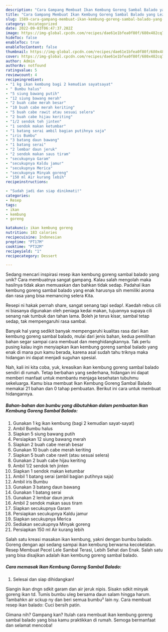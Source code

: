 ```yaml
---
description: "Cara Gampang Membuat Ikan Kembung Goreng Sambal Balado yang Lezat Sekali"
title: "Cara Gampang Membuat Ikan Kembung Goreng Sambal Balado yang Lezat Sekali"
slug: 1589-cara-gampang-membuat-ikan-kembung-goreng-sambal-balado-yang-lezat-sekali
category: Uncategorized
date: 2022-09-03T06:47:37.202Z
image: https://img-global.cpcdn.com/recipes/dae61e1bfea0f80f/680x482cq70/ikan-kembung-goreng-sambal-balado-foto-resep-utama.jpg
hideToc: false
enableToc: true
enableTocContent: false
thumbnail: https://img-global.cpcdn.com/recipes/dae61e1bfea0f80f/680x482cq70/ikan-kembung-goreng-sambal-balado-foto-resep-utama.jpg
cover: https://img-global.cpcdn.com/recipes/dae61e1bfea0f80f/680x482cq70/ikan-kembung-goreng-sambal-balado-foto-resep-utama.jpg
author: Admin
authorAv: notfound
ratingvalue: 5
reviewcount: 4
recipeingredient:
- "1 kg ikan kembung bagi 2 kemudian sayatsayat"
- " Bumbu halus"
- "5 siung bawang putih"
- "12 siung bawang merah"
- "2 buah cabe merah besar"
- "10 buah cabe merah keriting"
- "5 buah cabe rawit atau sesuai selera"
- "2 buah cabe hijau keriting"
- "1/2 sendok teh jinten"
- "1 sendok makan ketumbar"
- "1 batang serai ambil bagian putihnya saja"
- "iris Bumbu"
- "3 batang daun bawang"
- "1 batang serai"
- "2 lembar daun jeruk"
- "2 sendok makan saus tiram"
- "secukupnya Garam"
- "secukupnya Kaldu jamur"
- "secukupnya Merica"
- "secukupnya Minyak goreng"
- "150 ml Air kurang lebih"
recipeinstructions:

- "Sudah jadi dan siap dinikmati!"
categories:
- Resep
tags:
- ikan
- kembung
- goreng

katakunci: ikan kembung goreng 
nutrition: 183 calories
recipecuisine: Indonesian
preptime: "PT17M"
cooktime: "PT32M"
recipeyield: "1"
recipecategory: Dessert

---
```





Sedang mencari inspirasi resep ikan kembung goreng sambal balado yang unik? Cara membuatnya sangat gampang. Kalau salah mengolah maka hasilnya tidak akan memuaskan dan bahkan tidak sedap. Padahal ikan kembung goreng sambal balado yang enak harusnya sih memiliki aroma dan rasa yang bisa memancing selera Kita.





Resepi ni hakak pernah share, sangat senang tapi sedap!. Kaedah rebus cili ni biasanya digunakan oleh peniaga kedai makan, tujuannya supaya cili senang nak tumbuk dan tahan lama. Boleh je terus kisar, sambal tetap sedap, tak mempengaruhi rasa sambal.

Banyak hal yang sedikit banyak mempengaruhi kualitas rasa dari ikan kembung goreng sambal balado, mulai dari jenis bahan, kedua pemilihan bahan segar sampai cara membuat dan menghidangkannya. Tak perlu pusing kalau ingin menyiapkan ikan kembung goreng sambal balado yang enak di mana pun kamu berada, karena asal sudah tahu triknya maka hidangan ini dapat menjadi suguhan spesial.






Nah, kali ini kita coba, yuk, kreasikan ikan kembung goreng sambal balado sendiri di rumah. Tetap berbahan yang sederhana, hidangan ini dapat memberi manfaat untuk membantu menjaga kesehatan tubuhmu sekeluarga. Kamu bisa membuat Ikan Kembung Goreng Sambal Balado memakai 21 bahan dan 0 tahap pembuatan. Berikut ini cara untuk membuat hidangannya.

<!--inarticleads1-->

##### Bahan-bahan dan bumbu yang dibutuhkan dalam pembuatan Ikan Kembung Goreng Sambal Balado:

1. Gunakan 1 kg ikan kembung (bagi 2 kemudian sayat-sayat)
1. Ambil  Bumbu halus
1. Siapkan 5 siung bawang putih
1. Persiapkan 12 siung bawang merah
1. Siapkan 2 buah cabe merah besar
1. Gunakan 10 buah cabe merah keriting
1. Siapkan 5 buah cabe rawit (atau sesuai selera)
1. Gunakan 2 buah cabe hijau keriting
1. Ambil 1/2 sendok teh jinten
1. Siapkan 1 sendok makan ketumbar
1. Ambil 1 batang serai (ambil bagian putihnya saja)
1. Ambil iris Bumbu
1. Gunakan 3 batang daun bawang
1. Gunakan 1 batang serai
1. Gunakan 2 lembar daun jeruk
1. Ambil 2 sendok makan saus tiram
1. Siapkan secukupnya Garam
1. Persiapkan secukupnya Kaldu jamur
1. Siapkan secukupnya Merica
1. Sediakan secukupnya Minyak goreng
1. Persiapkan 150 ml Air kurang lebih


Salah satu kreasi masakan ikan kembung, yakni dengan bumbu balado. Goreng dengan api sedang sampai ikan kembung berwarna kecokelatan. Resep Membuat Pecel Lele Sambal Terasi, Lebih Sehat dan Enak. Salah satu yang bisa disajikan adalah ikan kembung goreng sambal balado. 

<!--inarticleads2-->

##### Cara memasak Ikan Kembung Goreng Sambal Balado:


1. Selesai dan siap dihidangkan!

Siangin ikan dngn sdkit garam dan air jeruk nipis. Sisakn sdkit minyak goreng ikan td. Tumis bumbu uleg bersama daun salam hingga harum. Tambahkn air sckup ny dan beri semua bumbu² lain ny. Cara membuat resep ikan balado: Cuci bersih patin. 

Gimana nih? Gampang kan? Itulah cara membuat ikan kembung goreng sambal balado yang bisa kamu praktikkan di rumah. Semoga bermanfaat dan selamat mencoba!
